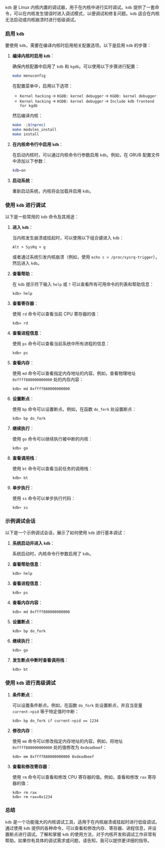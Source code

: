 `kdb` 是 Linux 内核内置的调试器，用于在内核中进行实时调试。`kdb` 提供了一套命令，可以在内核发生错误时进入调试模式，以便调试和修复问题。`kdb` 适合在内核无法启动或内核崩溃时进行低级调试。

### 启用 `kdb`

要使用 `kdb`，需要在编译内核时启用相关配置选项。以下是启用 `kdb` 的步骤：

1. **编译内核时启用 `kdb`**：

   确保内核配置中启用了 `kdb` 和 `kgdb`。可以使用以下步骤进行配置：

   ```bash
   make menuconfig
   ```

   在配置菜单中，启用以下选项：
    - `Kernel hacking` -> `KGDB: kernel debugger` -> `KGDB: kernel debugger`
    - `Kernel hacking` -> `KGDB: kernel debugger` -> `Include kdb frontend for kgdb`

   然后编译内核：

   ```bash
   make -j$(nproc)
   make modules_install
   make install
   ```

2. **在内核命令行中启用 `kdb`**：

   在启动内核时，可以通过内核命令行参数启用 `kdb`。例如，在 GRUB 配置文件中添加以下参数：

   ```bash
   kdb=on
   ```

3. **启动系统**：

   重新启动系统，内核将会加载并启用 `kdb`。

### 使用 `kdb` 进行调试

以下是一些常用的 `kdb` 命令及其用途：

1. **进入 `kdb`**：

   当内核发生崩溃或挂起时，可以使用以下组合键进入 `kdb`：

   ```plaintext
   Alt + SysRq + g
   ```

   或者通过系统引发内核崩溃（例如，使用 `echo c > /proc/sysrq-trigger`），然后进入 `kdb`。

2. **查看帮助**：

   在 `kdb` 提示符下输入 `help` 或 `?` 可以查看所有可用命令的列表和帮助信息：

   ```plaintext
   kdb> help
   ```

3. **查看寄存器**：

   使用 `rd` 命令可以查看当前 CPU 寄存器的值：

   ```plaintext
   kdb> rd
   ```

4. **查看进程信息**：

   使用 `ps` 命令可以查看当前系统中所有进程的信息：

   ```plaintext
   kdb> ps
   ```

5. **查看内存**：

   使用 `md` 命令可以查看指定内存地址的内容。例如，查看物理地址 `0xffff880000000000` 处的内存内容：

   ```plaintext
   kdb> md 0xffff880000000000
   ```

6. **设置断点**：

   使用 `bp` 命令可以设置断点。例如，在函数 `do_fork` 处设置断点：

   ```plaintext
   kdb> bp do_fork
   ```

7. **继续执行**：

   使用 `go` 命令可以继续执行被中断的内核：

   ```plaintext
   kdb> go
   ```

8. **查看调用栈**：

   使用 `bt` 命令可以查看当前任务的调用栈：

   ```plaintext
   kdb> bt
   ```

9. **单步执行**：

   使用 `ss` 命令可以单步执行代码：

   ```plaintext
   kdb> ss
   ```

### 示例调试会话

以下是一个示例调试会话，展示了如何使用 `kdb` 进行基本调试：

1. **系统启动并进入 `kdb`**：

   系统启动时，内核命令行参数启用了 `kdb`。

2. **查看帮助信息**：

   ```plaintext
   kdb> help
   ```

3. **查看进程信息**：

   ```plaintext
   kdb> ps
   ```

4. **查看内存内容**：

   ```plaintext
   kdb> md 0xffff880000000000
   ```

5. **设置断点**：

   ```plaintext
   kdb> bp do_fork
   ```

6. **继续执行**：

   ```plaintext
   kdb> go
   ```

7. **发生断点中断时查看调用栈**：

   ```plaintext
   kdb> bt
   ```

### 使用 `kdb` 进行高级调试

1. **条件断点**：

   可以设置条件断点。例如，在函数 `do_fork` 处设置断点，并且当变量 `current->pid` 等于特定值时中断：

   ```plaintext
   kdb> bp do_fork if current->pid == 1234
   ```

2. **修改内存**：

   使用 `mm` 命令可以修改指定内存地址的内容。例如，将地址 `0xffff880000000000` 处的值修改为 `0xdeadbeef`：

   ```plaintext
   kdb> mm 0xffff880000000000 0xdeadbeef
   ```

3. **查看和修改寄存器**：

   使用 `rm` 命令可以查看和修改 CPU 寄存器的值。例如，查看和修改 `rax` 寄存器的值：

   ```plaintext
   kdb> rm rax
   kdb> rm rax=0x1234
   ```

### 总结

`kdb` 是一个功能强大的内核调试工具，适用于在内核崩溃或挂起时进行低级调试。通过使用 `kdb` 提供的各种命令，可以查看和修改内存、寄存器、进程信息，并设置断点进行调试。了解和掌握 `kdb` 的使用方法，对于内核开发和调试工作非常有帮助。如果你有具体的调试需求或问题，请告知，我可以提供更详细的指导。
